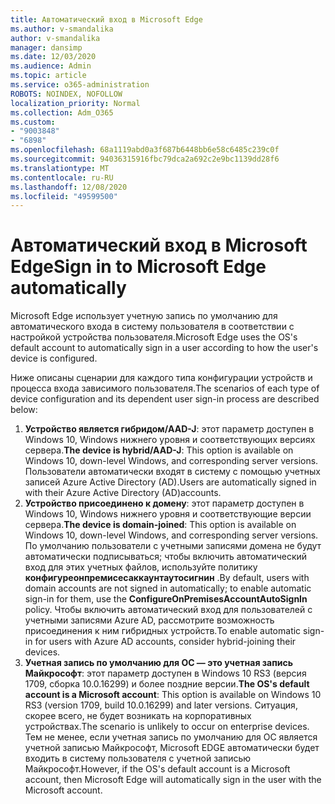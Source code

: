 ```yaml
---
title: Автоматический вход в Microsoft Edge
ms.author: v-smandalika
author: v-smandalika
manager: dansimp
ms.date: 12/03/2020
ms.audience: Admin
ms.topic: article
ms.service: o365-administration
ROBOTS: NOINDEX, NOFOLLOW
localization_priority: Normal
ms.collection: Adm_O365
ms.custom:
- "9003848"
- "6898"
ms.openlocfilehash: 68a1119abd0a3f687b6448bb6e58c6485c239c0f
ms.sourcegitcommit: 94036315916fbc79dca2a692c2e9bc1139dd28f6
ms.translationtype: MT
ms.contentlocale: ru-RU
ms.lasthandoff: 12/08/2020
ms.locfileid: "49599500"
---
```

# <a name="sign-in-to-microsoft-edge-automatically"></a><span data-ttu-id="d2312-102">Автоматический вход в Microsoft Edge</span><span class="sxs-lookup"><span data-stu-id="d2312-102">Sign in to Microsoft Edge automatically</span></span>

<span data-ttu-id="d2312-103">Microsoft Edge использует учетную запись по умолчанию для автоматического входа в систему пользователя в соответствии с настройкой устройства пользователя.</span><span class="sxs-lookup"><span data-stu-id="d2312-103">Microsoft Edge uses the OS's default account to automatically sign in a user according to how the user's device is configured.</span></span> 

<span data-ttu-id="d2312-104">Ниже описаны сценарии для каждого типа конфигурации устройств и процесса входа зависимого пользователя.</span><span class="sxs-lookup"><span data-stu-id="d2312-104">The scenarios of each type of device configuration and its dependent user sign-in process are described below:</span></span>

1. <span data-ttu-id="d2312-105">**Устройство является гибридом/AAD-J**: этот параметр доступен в Windows 10, Windows нижнего уровня и соответствующих версиях сервера.</span><span class="sxs-lookup"><span data-stu-id="d2312-105">**The device is hybrid/AAD-J**: This option is available on Windows 10, down-level Windows, and corresponding server versions.</span></span> <span data-ttu-id="d2312-106">Пользователи автоматически входят в систему с помощью учетных записей Azure Active Directory (AD).</span><span class="sxs-lookup"><span data-stu-id="d2312-106">Users are automatically signed in with their Azure Active Directory (AD)accounts.</span></span>
2. <span data-ttu-id="d2312-107">**Устройство присоединено к домену**: этот параметр доступен в Windows 10, Windows нижнего уровня и соответствующие версии сервера.</span><span class="sxs-lookup"><span data-stu-id="d2312-107">**The device is domain-joined**: This option is available on Windows 10, down-level Windows, and corresponding server versions.</span></span> <span data-ttu-id="d2312-108">По умолчанию пользователи с учетными записями домена не будут автоматически подписываться; чтобы включить автоматический вход для этих учетных файлов, используйте политику **конфигуреонпремисесаккаунтаутосигнин** .</span><span class="sxs-lookup"><span data-stu-id="d2312-108">By default, users with domain accounts are not signed in automatically; to enable automatic sign-in for them, use the **ConfigureOnPremisesAccountAutoSignIn** policy.</span></span> <span data-ttu-id="d2312-109">Чтобы включить автоматический вход для пользователей с учетными записями Azure AD, рассмотрите возможность присоединения к ним гибридных устройств.</span><span class="sxs-lookup"><span data-stu-id="d2312-109">To enable automatic sign-in for users with Azure AD accounts, consider hybrid-joining their devices.</span></span>
3. <span data-ttu-id="d2312-110">**Учетная запись по умолчанию для ОС — это учетная запись Майкрософт**: этот параметр доступен в Windows 10 RS3 (версия 1709, сборка 10.0.16299) и более поздние версии.</span><span class="sxs-lookup"><span data-stu-id="d2312-110">**The OS's default account is a Microsoft account**: This option is available on Windows 10 RS3 (version 1709, build 10.0.16299) and later versions.</span></span> <span data-ttu-id="d2312-111">Ситуация, скорее всего, не будет возникать на корпоративных устройствах.</span><span class="sxs-lookup"><span data-stu-id="d2312-111">The scenario is unlikely to occur on enterprise devices.</span></span> <span data-ttu-id="d2312-112">Тем не менее, если учетная запись по умолчанию для ОС является учетной записью Майкрософт, Microsoft EDGE автоматически будет входить в систему пользователя с учетной записью Майкрософт.</span><span class="sxs-lookup"><span data-stu-id="d2312-112">However, if the OS's default account is a Microsoft account, then Microsoft Edge will automatically sign in the user with the Microsoft account.</span></span>
 
 
